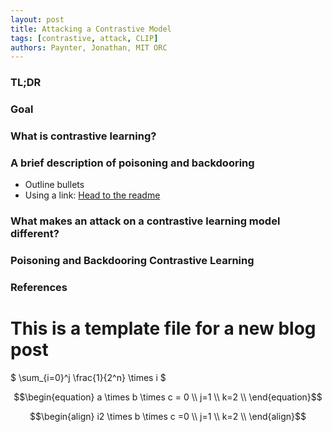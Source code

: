 ```yaml
---
layout: post
title: Attacking a Contrastive Model
tags: [contrastive, attack, CLIP]
authors: Paynter, Jonathan, MIT ORC
---
```

### TL;DR

### Goal

### What is contrastive learning?

### A brief description of poisoning and backdooring

* Outline bullets
* Using a link: [Head to the readme](https://github.com/poole/lanyon#readme)

### What makes an attack on a contrastive learning model different?

### Poisoning and Backdooring Contrastive Learning

### References 

# This is a template file for a new blog post

$ \sum_{i=0}^j \frac{1}{2^n} \times i $

$$\begin{equation}
a \times b \times c = 0 \\
j=1 \\
k=2 \\
\end{equation}$$

$$\begin{align}
i2 \times b \times c =0 \\
j=1 \\
k=2 \\
\end{align}$$

